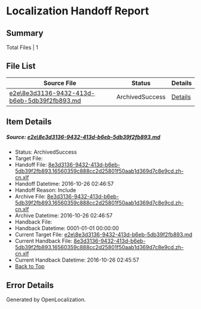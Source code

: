 # <a name='report-top'></a> Localization Handoff Report

## Summary
 Total Files | 1

## File List
 Source File | Status | Details 
 ----------- | ------ | ------- 
 [e2e\8e3d3136-9432-413d-b6eb-5db39f2fb893.md](https://github.com/OpenLocalizationTestOrg/ol-test0/blob/c9c5369e3276ab257efd8e53ab6a4a462a546d13/e2e/8e3d3136-9432-413d-b6eb-5db39f2fb893.md) | ArchivedSuccess | [Details](#108787c4e3856dea2e1ec38dc04d4ed89c194a376)

## Item Details
##### <a name='108787c4e3856dea2e1ec38dc04d4ed89c194a376'></a> Source: [e2e\8e3d3136-9432-413d-b6eb-5db39f2fb893.md](https://github.com/OpenLocalizationTestOrg/ol-test0/blob/c9c5369e3276ab257efd8e53ab6a4a462a546d13/e2e/8e3d3136-9432-413d-b6eb-5db39f2fb893.md)
* Status: ArchivedSuccess
* Target File: 
* Handoff File: [8e3d3136-9432-413d-b6eb-5db39f2fb893.16560359c888cc2d25801f50aab1d369d7c8e9cd.zh-cn.xlf](https://github.com/OpenLocalizationTestOrg/ol-test0-handoff/blob/31c3e4e12b257b173d9fbdf771d235057fd706aa/ol-handoff/OpenLocalizationTestOrg/ol-test0-zhcn/shujia/ht/8e3d3136-9432-413d-b6eb-5db39f2fb893.16560359c888cc2d25801f50aab1d369d7c8e9cd.zh-cn.xlf)
* Handoff Datetime: 2016-10-26 02:46:57
* Handoff Reason: Include
* Archive File: [8e3d3136-9432-413d-b6eb-5db39f2fb893.16560359c888cc2d25801f50aab1d369d7c8e9cd.zh-cn.xlf](https://github.com/OpenLocalizationTestOrg/ol-test0-handoff/blob/50759ebad9992fbb29fb9063ff216f9ba222ff86/ol-archive/OpenLocalizationTestOrg/ol-test0-zhcn/shujia/ht/8e3d3136-9432-413d-b6eb-5db39f2fb893.16560359c888cc2d25801f50aab1d369d7c8e9cd.zh-cn.xlf)
* Archive Datetime: 2016-10-26 02:46:57
* Handback File: 
* Handback Datetime: 0001-01-01 00:00:00
* Current Target File: [e2e\8e3d3136-9432-413d-b6eb-5db39f2fb893.md](https://github.com/OpenLocalizationTestOrg/ol-test0-zhcn/blob/c6a46a3bdda2024d02904d8ee3690d735803f6fb/e2e/8e3d3136-9432-413d-b6eb-5db39f2fb893.md)
* Current Handback File: [8e3d3136-9432-413d-b6eb-5db39f2fb893.16560359c888cc2d25801f50aab1d369d7c8e9cd.zh-cn.xlf](https://github.com/OpenLocalizationTestOrg/ol-test0-handback/blob/b022083cddf473793d7c55496e27770c8e181e72/ol-handback/OpenLocalizationTestOrg/ol-test0-zhcn/shujia/ht/8e3d3136-9432-413d-b6eb-5db39f2fb893.16560359c888cc2d25801f50aab1d369d7c8e9cd.zh-cn.xlf)
* Current Handback Datetime: 2016-10-26 02:45:57
* [Back to Top](#report-top)


## Error Details

Generated by OpenLocalization.
